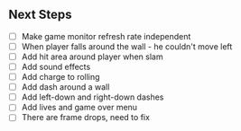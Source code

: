 ## Next Steps

- [ ] Make game monitor refresh rate independent
- [ ] When player falls around the wall - he couldn't move left
- [ ] Add hit area around player when slam
- [ ] Add sound effects
- [ ] Add charge to rolling
- [ ] Add dash around a wall
- [ ] Add left-down and right-down dashes
- [ ] Add lives and game over menu
- [ ] There are frame drops, need to fix